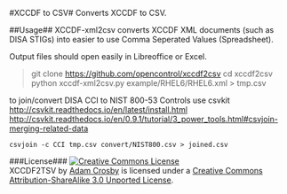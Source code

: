 #XCCDF to CSV#
Converts XCCDF to CSV.

##Usage##
XCCDF-xml2csv converts XCCDF XML documents (such as DISA STIGs) into easier to use Comma Seperated Values (Spreadsheet).

Output files should open easily in Libreoffice or Excel.

> git clone https://github.com/opencontrol/xccdf2csv
cd xccdf2csv
python xccdf-xml2csv.py example/RHEL6/RHEL6.xml > tmp.csv

to join/convert DISA CCI to NIST 800-53 Controls use csvkit
http://csvkit.readthedocs.io/en/latest/install.html
http://csvkit.readthedocs.io/en/0.9.1/tutorial/3_power_tools.html#csvjoin-merging-related-data

`csvjoin -c CCI tmp.csv convert/NIST800.csv > joined.csv
`

###License###
<a rel="license" href="http://creativecommons.org/licenses/by-sa/3.0/deed.en_US"><img alt="Creative Commons License" style="border-width:0" src="http://i.creativecommons.org/l/by-sa/3.0/80x15.png" /></a><br /><span xmlns:dct="http://purl.org/dc/terms/" href="http://purl.org/dc/dcmitype/Text" property="dct:title" rel="dct:type">XCCDF2TSV</span> by <a xmlns:cc="http://creativecommons.org/ns#" href="https://github.com/adamcrosby/xccdf2tsv" property="cc:attributionName" rel="cc:attributionURL">Adam Crosby</a> is licensed under a <a rel="license" href="http://creativecommons.org/licenses/by-sa/3.0/deed.en_US">Creative Commons Attribution-ShareAlike 3.0 Unported License</a>.
